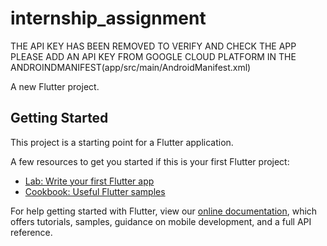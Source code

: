 # internship_assignment


THE API KEY HAS BEEN REMOVED
TO VERIFY AND CHECK THE APP PLEASE ADD AN API KEY FROM GOOGLE CLOUD PLATFORM IN THE ANDROINDMANIFEST(app/src/main/AndroidManifest.xml)


A new Flutter project.

## Getting Started

This project is a starting point for a Flutter application.

A few resources to get you started if this is your first Flutter project:

- [Lab: Write your first Flutter app](https://flutter.dev/docs/get-started/codelab)
- [Cookbook: Useful Flutter samples](https://flutter.dev/docs/cookbook)

For help getting started with Flutter, view our
[online documentation](https://flutter.dev/docs), which offers tutorials,
samples, guidance on mobile development, and a full API reference.
